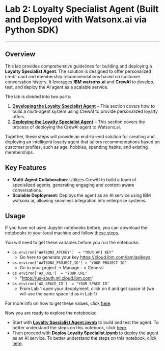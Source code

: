 # Lab 2: Loyalty Specialist Agent (Built and Deployed with Watsonx.ai via Python SDK)

---

## Overview

This lab provides comprehensive guidelines for building and deploying a **Loyalty Specialist Agent**. The solution is designed to offer personalized credit card and membership recommendations based on customer conversation history. It leverages **IBM watsonx.ai** and **CrewAI** to develop, test, and deploy the AI agent as a scalable service.

The lab is divided into two parts:

1. **[Developing the Loyalty Specialist Agent](./README-Lab-2-1.md)** – This section covers how to build a multi-agent system using CrewAI to provide personalized loyalty offers.
2. **[Deploying the Loyalty Specialist Agent](./README-Lab-2-2.md)** – This section covers the process of deploying the CrewAI agent to Watsonx.ai.

Together, these steps will provide an end-to-end solution for creating and deploying an intelligent loyalty agent that tailors recommendations based on customer profiles, such as age, hobbies, spending habits, and existing memberships.

## Key Features

- **Multi-Agent Collaboration**: Utilizes CrewAI to build a team of specialized agents, generating engaging and context-aware conversations.
- **Scalable Deployment**: Deploys the agent as an AI service using IBM watsonx.ai, allowing seamless integration into enterprise systems.

## Usage

If you have not used Jupyter notebooks before, you can download the notebooks to your local machine and follow [these steps](https://github.ibm.com/skol-assets/watsonx-ai-agents-class/blob/main/lab2/README-Lab-2-1.md#step-1-load-the-notebook-to-watsonx-studio).

You will need to get these variables before you run the notebooks:

- `os.environ['WATSONX_APIKEY']  = "YOUR API KEY"`
  - Go here to generate your key https://cloud.ibm.com/iam/apikeys
- `os.environ['WATSONX_PROJECT_ID'] = "YOUR PROJECT ID"`
  - Go to your project -> Manage - > General
- `os.environ['WX_URL']  = "YOUR URL"`
  - "https://us-south.ml.cloud.ibm.com"
- `os.environ['WX_SPACE_ID']  = "YOUR SPACE ID"`
  - From Lab 1 open your deoplyment, click on it and get space id (we will use the same space id as in Lab 1)

For more info on how to get these values, click [here](https://github.ibm.com/skol-assets/watsonx-ai-agents-class/blob/main/lab2/README-Lab-2-FAQ.md).

Now you are ready to explore the notebooks:

  - Start with **[Loyalty Specialist Agent.ipynb](https://github.ibm.com/skol-assets/watsonx-ai-agents-class/blob/main/lab2/Loyalty%20Specialist%20Agent.ipynb)** to build and test the agent. To better understand the steps on this notebook, click [here](https://github.ibm.com/skol-assets/watsonx-ai-agents-class/blob/main/lab2/README-Lab-2-1.md).
  - Then proceed with **[Deploy Loyalty Specialist.ipynb](https://github.ibm.com/skol-assets/watsonx-ai-agents-class/blob/main/lab2/Deploy%20Loyalty%20Specialist.ipynb)** to deploy the agent as an AI service. To better understand the steps on this notebook, click [here](https://github.ibm.com/skol-assets/watsonx-ai-agents-class/blob/main/lab2/README-Lab-2-2.md).

